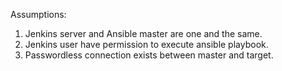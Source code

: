 Assumptions:
1. Jenkins server and Ansible master are one and the same.
2. Jenkins user have permission to execute ansible playbook.
3. Passwordless connection exists between master and target.
